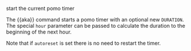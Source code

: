 start the current pomo timer

The {{aka}} command starts a pomo timer with an optional new `DURATION`. The special `hour` parameter can be passed to calculate the duration to the beginning of the next hour.

Note that if `autoreset` is set there is no need to restart the timer.

